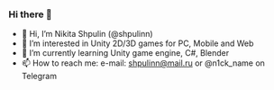 ### Hi there 👋

- 👋 Hi, I’m Nikita Shpulin (@shpulinn)
- 🔭 I’m interested in Unity 2D/3D games for PC, Mobile and Web
- 🌱 I’m currently learning Unity game engine, C#, Blender
- 📫 How to reach me: e-mail: shpulinn@mail.ru or @n1ck_name on Telegram
